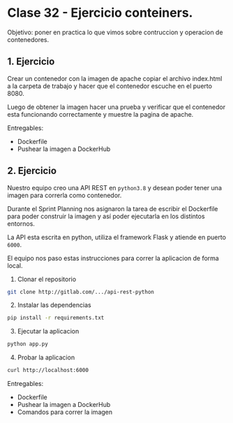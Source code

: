 # Clase 32 - Ejercicio conteiners.

Objetivo: poner en practica lo que vimos sobre contruccion y operacion de contenedores.

## 1. Ejercicio

Crear un contenedor con la imagen de apache copiar el archivo index.html a la carpeta de trabajo y hacer que el contenedor escuche en el puerto 8080.

Luego de obtener la imagen hacer una prueba y verificar que el contenedor esta funcionando correctamente y muestre la pagina de apache.

Entregables:

- Dockerfile
- Pushear la imagen a DockerHub

## 2. Ejercicio

Nuestro equipo creo una API REST en `python3.8` y desean poder tener una imagen para correrla como contenedor.

Durante el Sprint Planning nos asignaron la tarea de escribir el Dockerfile para poder construir la imagen y así poder ejecutarla en los distintos entornos.

La API esta escrita en python, utiliza el framework Flask y atiende en puerto `6000`.

El equipo nos paso estas instrucciones para correr la aplicacion de forma local.

1. Clonar el repositorio

```bash
git clone http://gitlab.com/.../api-rest-python
```

2. Instalar las dependencias

```bash
pip install -r requirements.txt
```

3. Ejecutar la aplicacion

```bash
python app.py
```
4. Probar la aplicacion

```bash
curl http://localhost:6000
```

Entregables:

- Dockerfile
- Pushear la imagen a DockerHub
- Comandos para correr la imagen